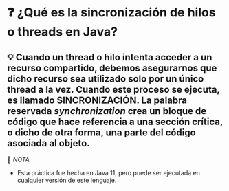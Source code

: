 # ❓ ¿Qué es la sincronización de hilos o threads en Java?

## 💡 Cuando un thread o hilo intenta acceder a un recurso compartido, debemos asegurarnos que dicho recurso sea utilizado solo por un único thread a la vez. Cuando este proceso se ejecuta, es llamado SINCRONIZACIÓN. La palabra reservada *synchronization* crea un bloque de código que hace referencia a una sección crítica, o dicho de otra forma, una parte del código asociada al objeto.

🚨 *NOTA* 
- Esta práctica fue hecha en Java 11, pero puede ser ejecutada en cualquier versión de este lenguaje. 
